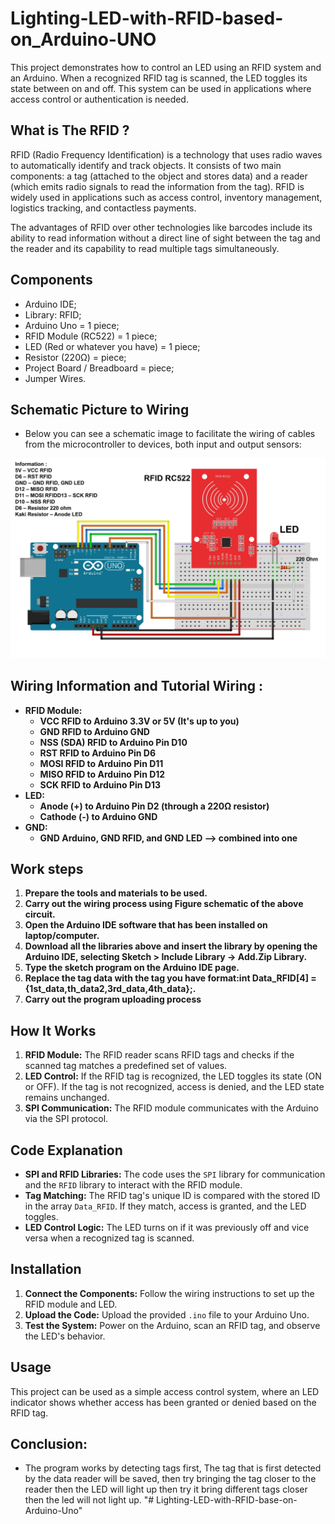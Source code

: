 # Lighting-LED-with-RFID-based-on_Arduino-UNO

This project demonstrates how to control an LED using an RFID system and an Arduino. When a recognized RFID tag is scanned, the LED toggles its state between on and off. This system can be used in applications where access control or authentication is needed.

## What is The RFID ?

RFID (Radio Frequency Identification) is a technology that uses radio waves to automatically identify and track objects. It consists of two main components: a tag (attached to the object and stores data) and a reader (which emits radio signals to read the information from the tag). RFID is widely used in applications such as access control, inventory management, logistics tracking, and contactless payments.

The advantages of RFID over other technologies like barcodes include its ability to read information without a direct line of sight between the tag and the reader and its capability to read multiple tags simultaneously.

## Components

- Arduino IDE;
- Library: RFID;
- Arduino Uno = 1 piece;
- RFID Module (RC522) = 1 piece;
- LED (Red or whatever you have) = 1 piece;
- Resistor (220Ω) = piece;
- Project Board / Breadboard = piece;
- Jumper Wires.

## Schematic Picture to Wiring

- Below you can see a schematic image to facilitate the wiring of cables from the microcontroller to devices, both input and output sensors:

![Alt text](img/schematic.JPG)

## Wiring Information and Tutorial Wiring :

- **RFID Module:**
  - **VCC RFID to Arduino 3.3V or 5V (It's up to you)**
  - **GND RFID to Arduino GND**
  - **NSS (SDA) RFID to Arduino Pin D10**
  - **RST RFID to Arduino Pin D6**
  - **MOSI RFID to Arduino Pin D11**
  - **MISO RFID to Arduino Pin D12**
  - **SCK RFID to Arduino Pin D13**
- **LED:**
  - **Anode (+) to Arduino Pin D2 (through a 220Ω resistor)**
  - **Cathode (-) to Arduino GND**
- **GND:**
  - **GND Arduino, GND RFID, and GND LED --> combined into one**

## Work steps

1. **Prepare the tools and materials to be used.**
2. **Carry out the wiring process using Figure schematic of the above circuit.**
3. **Open the Arduino IDE software that has been installed on laptop/computer.**
4. **Download all the libraries above and insert the library by opening the Arduino IDE, selecting Sketch > Include Library -> Add.Zip Library.**
5. **Type the sketch program on the Arduino IDE page.**
6. **Replace the tag data with the tag you have format:int Data_RFID[4] = {1st_data,th_data2,3rd_data,4th_data};.**
7. **Carry out the program uploading process**

## How It Works

1. **RFID Module:** The RFID reader scans RFID tags and checks if the scanned tag matches a predefined set of values.
2. **LED Control:** If the RFID tag is recognized, the LED toggles its state (ON or OFF). If the tag is not recognized, access is denied, and the LED state remains unchanged.
3. **SPI Communication:** The RFID module communicates with the Arduino via the SPI protocol.

## Code Explanation

- **SPI and RFID Libraries:** The code uses the `SPI` library for communication and the `RFID` library to interact with the RFID module.
- **Tag Matching:** The RFID tag's unique ID is compared with the stored ID in the array `Data_RFID`. If they match, access is granted, and the LED toggles.
- **LED Control Logic:** The LED turns on if it was previously off and vice versa when a recognized tag is scanned.

## Installation

1. **Connect the Components:** Follow the wiring instructions to set up the RFID module and LED.
2. **Upload the Code:** Upload the provided `.ino` file to your Arduino Uno.
3. **Test the System:** Power on the Arduino, scan an RFID tag, and observe the LED's behavior.

## Usage

This project can be used as a simple access control system, where an LED indicator shows whether access has been granted or denied based on the RFID tag.

## Conclusion:

- The program works by detecting tags first, The tag that is first detected by the data reader will be saved, then try bringing the tag closer to the reader then the LED will light up then try it bring different tags closer then the led will not light up.
"# Lighting-LED-with-RFID-base-on-Arduino-Uno" 
